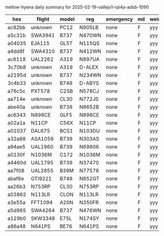 mellow-hyena daily summary for 2025-02-19-vallejo1-rpi4a-adsb-1090

|hex|flight|model|reg|emergency|mil|weirdo|
|--|--|--|--|--|--|--|
|ac82bb|unknown|PC12|N905LB|none|F|yyy|
|a5c31b|SWA3941|B737|N470WN|none|F|yyy|
|a04035|EJA115|GL5T|N115QS|none|F|yyy|
|a4dd8f|SWA4310|B737|N412WN|none|F|yyy|
|ac6118|UAL2262|A319|N897UA|none|F|yyy|
|3c70b8|unknown|A319|D-ALEX|none|F|yyy|
|a2195d|unknown|B737|N234WN|none|F|yyy|
|3c4b33|unknown|B748|D-ABYS|none|F|yyy|
|a76c5c|PXT578|C25B|N578CJ|none|F|yyy|
|aa714e|unknown|CL30|N772JS|none|F|yyy|
|abe40a|unknown|B738|N8652B|none|F|yyy|
|ac6343|N898CE|GLF5|N898CE|none|F|yyy|
|a02a1a|N11CP|C56X|N11CP|none|F|yyy|
|a01037|DAL675|BCS1|N103DU|none|F|yyy|
|a32a88|ASA1059|B739|N303AS|none|F|yyy|
|a94ae5|UAL1960|B739|N69806|none|F|yyy|
|a0130f|N1036M|C172|N1036M|none|F|yyy|
|a4460d|UAL1795|B739|N37470|none|F|yyy|
|aa7f08|UAL2855|B39M|N77578|none|F|yyy|
|abaf6e|GTI9221|B748|N852GT|none|F|yyy|
|aa26b3|N753RP|CL30|N753RP|none|F|yyy|
|a03862|N113LR|CLON|N113LR|none|F|yyy|
|a3e55a|FFT1094|A20N|N350FR|none|F|yyy|
|a5d965|SWA4264|B737|N476WN|none|F|yyy|
|a129b0|SKW3348|E75L|N174SY|none|F|yyy|
|a86a48|N641PS|BE76|N641PS|none|F|yyy|
